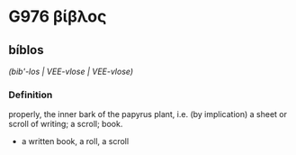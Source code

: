 # G976 βίβλος

## bíblos

_(bib'-los | VEE-vlose | VEE-vlose)_

### Definition

properly, the inner bark of the papyrus plant, i.e. (by implication) a sheet or scroll of writing; a scroll; book.

- a written book, a roll, a scroll

